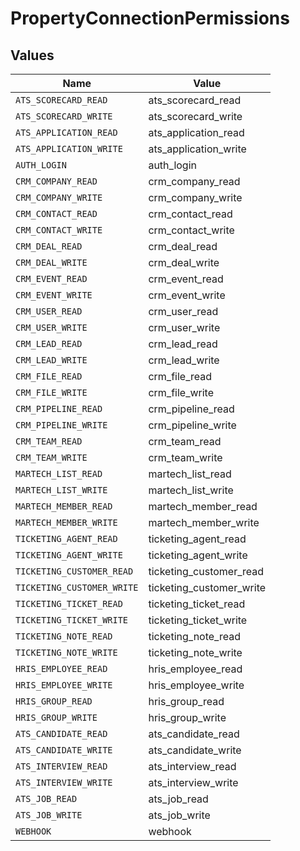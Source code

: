 # PropertyConnectionPermissions


## Values

| Name                       | Value                      |
| -------------------------- | -------------------------- |
| `ATS_SCORECARD_READ`       | ats_scorecard_read         |
| `ATS_SCORECARD_WRITE`      | ats_scorecard_write        |
| `ATS_APPLICATION_READ`     | ats_application_read       |
| `ATS_APPLICATION_WRITE`    | ats_application_write      |
| `AUTH_LOGIN`               | auth_login                 |
| `CRM_COMPANY_READ`         | crm_company_read           |
| `CRM_COMPANY_WRITE`        | crm_company_write          |
| `CRM_CONTACT_READ`         | crm_contact_read           |
| `CRM_CONTACT_WRITE`        | crm_contact_write          |
| `CRM_DEAL_READ`            | crm_deal_read              |
| `CRM_DEAL_WRITE`           | crm_deal_write             |
| `CRM_EVENT_READ`           | crm_event_read             |
| `CRM_EVENT_WRITE`          | crm_event_write            |
| `CRM_USER_READ`            | crm_user_read              |
| `CRM_USER_WRITE`           | crm_user_write             |
| `CRM_LEAD_READ`            | crm_lead_read              |
| `CRM_LEAD_WRITE`           | crm_lead_write             |
| `CRM_FILE_READ`            | crm_file_read              |
| `CRM_FILE_WRITE`           | crm_file_write             |
| `CRM_PIPELINE_READ`        | crm_pipeline_read          |
| `CRM_PIPELINE_WRITE`       | crm_pipeline_write         |
| `CRM_TEAM_READ`            | crm_team_read              |
| `CRM_TEAM_WRITE`           | crm_team_write             |
| `MARTECH_LIST_READ`        | martech_list_read          |
| `MARTECH_LIST_WRITE`       | martech_list_write         |
| `MARTECH_MEMBER_READ`      | martech_member_read        |
| `MARTECH_MEMBER_WRITE`     | martech_member_write       |
| `TICKETING_AGENT_READ`     | ticketing_agent_read       |
| `TICKETING_AGENT_WRITE`    | ticketing_agent_write      |
| `TICKETING_CUSTOMER_READ`  | ticketing_customer_read    |
| `TICKETING_CUSTOMER_WRITE` | ticketing_customer_write   |
| `TICKETING_TICKET_READ`    | ticketing_ticket_read      |
| `TICKETING_TICKET_WRITE`   | ticketing_ticket_write     |
| `TICKETING_NOTE_READ`      | ticketing_note_read        |
| `TICKETING_NOTE_WRITE`     | ticketing_note_write       |
| `HRIS_EMPLOYEE_READ`       | hris_employee_read         |
| `HRIS_EMPLOYEE_WRITE`      | hris_employee_write        |
| `HRIS_GROUP_READ`          | hris_group_read            |
| `HRIS_GROUP_WRITE`         | hris_group_write           |
| `ATS_CANDIDATE_READ`       | ats_candidate_read         |
| `ATS_CANDIDATE_WRITE`      | ats_candidate_write        |
| `ATS_INTERVIEW_READ`       | ats_interview_read         |
| `ATS_INTERVIEW_WRITE`      | ats_interview_write        |
| `ATS_JOB_READ`             | ats_job_read               |
| `ATS_JOB_WRITE`            | ats_job_write              |
| `WEBHOOK`                  | webhook                    |